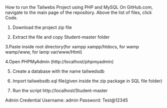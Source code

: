 How to run the Tailwebs  Project using PHP and MySQL
On GitHub.com, navigate to the main page of the repository.
Above the list of files, click  Code.

1. Download the project zip file

2. Extract the file and copy Student-master   folder

3.Paste inside root directory(for xampp xampp/htdocs, for wamp wamp/www, for lamp var/www/Html)

4.Open PHPMyAdmin (http://localhost/phpmyadmin)

5. Create a database with the name tailwedsdb

6. Import tailwebsdb.sql file(given inside the zip package in SQL file folder)

7. Run the script http://localhost/Student-master

Admin Credential
Username: admin
Password: Test@12345
